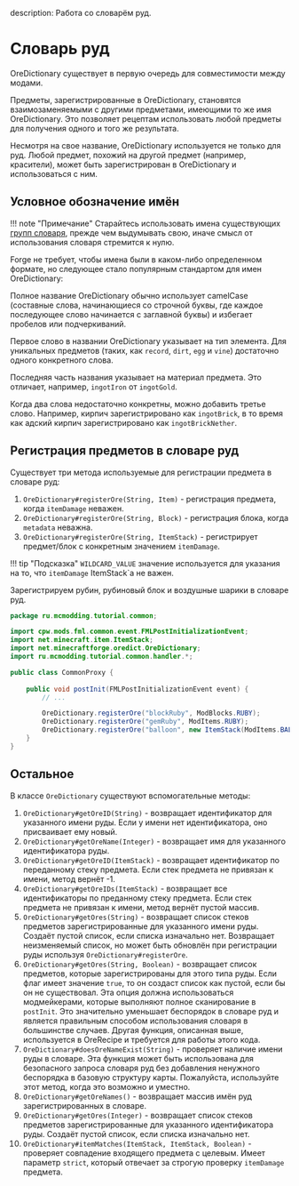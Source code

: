 description: Работа со словарём руд.

# Словарь руд

OreDictionary существует в первую очередь для совместимости между модами.

Предметы, зарегистрированные в OreDictionary, становятся взаимозаменяемыми с другими предметами, имеющими то же имя OreDictionary. 
Это позволяет рецептам использовать любой предметы для получения одного и того же результата.

Несмотря на свое название, OreDictionary используется не только для руд. Любой предмет, похожий на другой предмет (например, красители), 
может быть зарегистрирован в OreDictionary и использоваться с ним.

## Условное обозначение имён

!!! note "Примечание"
    Старайтесь использовать имена существующих [групп словаря](../oredict-table), прежде чем выдумывать свою, 
    иначе смысл от использования словаря стремится к нулю.

Forge не требует, чтобы имена были в каком-либо определенном формате, но следующее стало популярным стандартом для имен OreDictionary:

Полное название OreDictionary обычно использует camelCase (составные слова, начинающиеся со строчной буквы, 
где каждое последующее слово начинается с заглавной буквы) и избегает пробелов или подчеркиваний.

Первое слово в названии OreDictionary указывает на тип элемента. Для уникальных предметов (таких, как `record`, `dirt`, `egg` и `vine`) достаточно одного конкретного слова.

Последняя часть названия указывает на материал предмета. Это отличает, например, `ingotIron` от `ingotGold`.

Когда два слова недостаточно конкретны, можно добавить третье слово. Например, кирпич зарегистрировано как `ingotBrick`, в то время как адский кирпич зарегистрировано как `ingotBrickNether`.

## Регистрация предметов в словаре руд

Существует три метода используемые для регистрации предмета в словаре руд:

1. `OreDictionary#registerOre(String, Item)` - регистрация предмета, когда `itemDamage` неважен.
2. `OreDictionary#registerOre(String, Block)` - регистрация блока, когда `metadata` неважна.
3. `OreDictionary#registerOre(String, ItemStack)` - регистрирует предмет/блок с конкретным значением `itemDamage`.

!!! tip "Подсказка"
    `WILDCARD_VALUE` значение используется для указания на то, что `itemDamage` ItemStack`a не важен.

Зарегистрируем рубин, рубиновый блок и воздушные шарики в словаре руд.

```java
package ru.mcmodding.tutorial.common;

import cpw.mods.fml.common.event.FMLPostInitializationEvent;
import net.minecraft.item.ItemStack;
import net.minecraftforge.oredict.OreDictionary;
import ru.mcmodding.tutorial.common.handler.*;

public class CommonProxy {
    
    public void postInit(FMLPostInitializationEvent event) {
        // ...

        OreDictionary.registerOre("blockRuby", ModBlocks.RUBY);
        OreDictionary.registerOre("gemRuby", ModItems.RUBY);
        OreDictionary.registerOre("balloon", new ItemStack(ModItems.BALLOON, 1, OreDictionary.WILDCARD_VALUE));
    }
}
```

## Остальное

В классе `OreDictionary` существуют вспомогательные методы:

1. `OreDictionary#getOreID(String)` - возвращает идентификатор для указанного имени руды. Если у имени нет идентификатора, оно присваивает ему новый.
2. `OreDictionary#getOreName(Integer)` - возвращает имя для указанного идентификатора руды.
3. `OreDictionary#getOreID(ItemStack)` - возвращает идентификатор по переданному стеку предмета. Если стек предмета не привязан к имени, метод вернёт -1.
4. `OreDictionary#getOreIDs(ItemStack)` - возвращает все идентификаторы по преданному стеку предмета. Если стек предмета не привязан к имени, метод вернёт пустой массив.
5. `OreDictionary#getOres(String)` - возвращает список стеков предметов зарегистрированные для указанного имени руды. Создаёт пустой список, если списка изначально нет. Возвращает неизменяемый список, но может быть обновлён при регистрации руды используя `OreDictionary#registerOre`.
6. `OreDictionary#getOres(String, Boolean)` - возвращает список предметов, которые зарегистрированы для этого типа руды. Если флаг имеет значение `true`, то он создаст список как пустой, если бы он не существовал. Эта опция должна использоваться модмейкерами, которые выполняют полное сканирование в `postInit`. Это значительно уменьшает беспорядок в словаре руд и является правильным способом использования словаря в большинстве случаев. Другая функция, описанная выше, используется в OreRecipe и требуется для работы этого кода.
7. `OreDictionary#doesOreNameExist(String)` - проверяет наличие имени руды в словаре. Эта функция может быть использована для безопасного запроса словаря руд без добавления ненужного беспорядка в базовую структуру карты. Пожалуйста, используйте этот метод, когда это возможно и уместно.
8. `OreDictionary#getOreNames()` - возвращает массив имён руд зарегистрированных в словаре.
9. `OreDictionary#getOres(Integer)` - возвращает список стеков предметов зарегистрированные для указанного идентификатора руды. Создаёт пустой список, если списка изначально нет.
10. `OreDictionary#itemMatches(ItemStack, ItemStack, Boolean)` - проверяет совпадение входящего предмета с целевым. Имеет параметр `strict`, который отвечает за строгую проверку `itemDamage` предмета.
